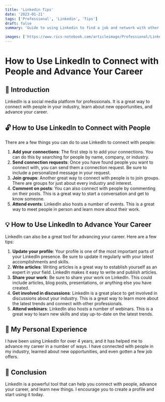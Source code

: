 ```yaml
---
title: 'Linkedin Tips'
date: '2023-01-21'
tags: ['Professional', 'Linkedin', 'Tips']
draft: false
summary: 'Guide to using Linkedin to find a job and network with other professionals'

images: ['https://www.rics-notebook.com/articleimage/Professional/Linkedin.webp']
---
```


# How to Use LinkedIn to Connect with People and Advance Your Career

## 🎉 Introduction

LinkedIn is a social media platform for professionals. It is a great way to connect with people in your industry, learn about new opportunities, and advance your career.

## 🔓 How to Use LinkedIn to Connect with People

There are a few things you can do to use LinkedIn to connect with people:

1. **Add your connections**: The first step is to add your connections. You can do this by searching for people by name, company, or industry.
2. **Send connection requests**: Once you have found people you want to connect with, you can send them a connection request. Be sure to include a personalized message in your request.
3. **Join groups**: Another great way to connect with people is to join groups. There are groups for just about every industry and interest.
4. **Comment on posts**: You can also connect with people by commenting on their posts. This is a great way to start a conversation and get to know someone.
5. **Attend events**: LinkedIn also hosts a number of events. This is a great way to meet people in person and learn more about their work.

## 💡 How to Use LinkedIn to Advance Your Career

LinkedIn can also be a great tool for advancing your career. Here are a few tips:

1. **Update your profile**: Your profile is one of the most important parts of your LinkedIn presence. Be sure to update it regularly with your latest accomplishments and skills.
2. **Write articles**: Writing articles is a great way to establish yourself as an expert in your field. LinkedIn makes it easy to write and publish articles.
3. **Share your work**: Be sure to share your work on LinkedIn. This could include articles, blog posts, presentations, or anything else you have created.
4. **Get involved in discussions**: LinkedIn is a great place to get involved in discussions about your industry. This is a great way to learn more about the latest trends and connect with other professionals.
5. **Attend webinars**: LinkedIn also hosts a number of webinars. This is a great way to learn new skills and stay up-to-date on the latest trends.

## 🤝 My Personal Experience

I have been using LinkedIn for over 4 years, and it has helped me to advance my career in a number of ways. I have connected with people in my industry, learned about new opportunities, and even gotten a few job offers.

## 💪 Conclusion

LinkedIn is a powerful tool that can help you connect with people, advance your career, and learn new things. I encourage you to create a profile and start using it today.
